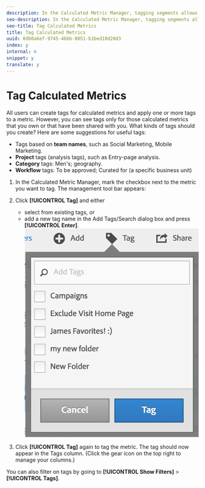 ```yaml
---
description: In the Calculated Metric Manager, tagging segments allows you to organize them.
seo-description: In the Calculated Metric Manager, tagging segments allows you to organize them.
seo-title: Tag Calculated Metrics
title: Tag Calculated Metrics
uuid: 0db0a6ef-9745-4bbb-8051-b1bed10d20d3
index: y
internal: n
snippet: y
translate: y
---
```


# Tag Calculated Metrics

All users can create tags for calculated metrics and apply one or more tags to a metric. However, you can see tags only for those calculated metrics that you own or that have been shared with you. What kinds of tags should you create? Here are some suggestions for useful tags: 
* Tags based on **team names**, such as Social Marketing, Mobile Marketing.
* **Project** tags (analysis tags), such as Entry-page analysis.
* **Category** tags: Men's; geography.
* **Workflow** tags: To be approved; Curated for (a specific business unit)


1. In the Calculated Metric Manager, mark the checkbox next to the metric you want to tag. The management tool bar appears:
1. Click **[!UICONTROL  Tag]** and either 
    * select from existing tags, or
    * add a new tag name in the Add Tags/Search dialog box and press **[!UICONTROL  Enter]**. ![](assets/cm_add_tags.png) 


1. Click **[!UICONTROL  Tag]** again to tag the metric.
The tag should now appear in the Tags column. (Click the gear icon on the top right to manage your columns.) 

You can also filter on tags by going to **[!UICONTROL  Show Filters]** > **[!UICONTROL  Tags]**. 
